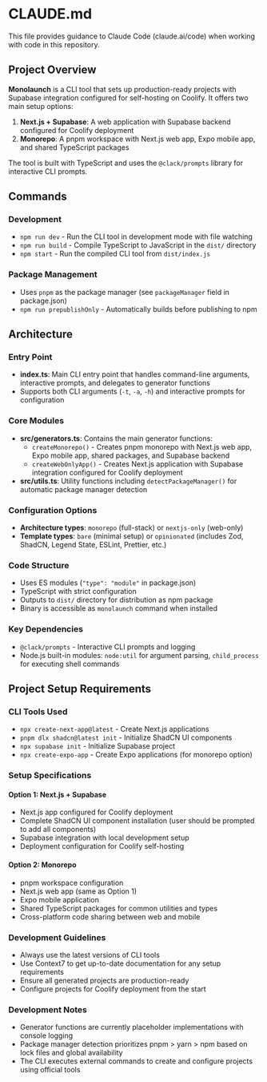 # CLAUDE.md

This file provides guidance to Claude Code (claude.ai/code) when working with code in this repository.

## Project Overview

**Monolaunch** is a CLI tool that sets up production-ready projects with Supabase integration configured for self-hosting on Coolify. It offers two main setup options:

1. **Next.js + Supabase**: A web application with Supabase backend configured for Coolify deployment
2. **Monorepo**: A pnpm workspace with Next.js web app, Expo mobile app, and shared TypeScript packages

The tool is built with TypeScript and uses the `@clack/prompts` library for interactive CLI prompts.

## Commands

### Development
- `npm run dev` - Run the CLI tool in development mode with file watching
- `npm run build` - Compile TypeScript to JavaScript in the `dist/` directory
- `npm start` - Run the compiled CLI tool from `dist/index.js`

### Package Management
- Uses `pnpm` as the package manager (see `packageManager` field in package.json)
- `npm run prepublishOnly` - Automatically builds before publishing to npm

## Architecture

### Entry Point
- **index.ts**: Main CLI entry point that handles command-line arguments, interactive prompts, and delegates to generator functions
- Supports both CLI arguments (`-t`, `-a`, `-h`) and interactive prompts for configuration

### Core Modules
- **src/generators.ts**: Contains the main generator functions:
  - `createMonorepo()` - Creates pnpm monorepo with Next.js web app, Expo mobile app, shared packages, and Supabase backend
  - `createWebOnlyApp()` - Creates Next.js application with Supabase integration configured for Coolify deployment
- **src/utils.ts**: Utility functions including `detectPackageManager()` for automatic package manager detection

### Configuration Options
- **Architecture types**: `monorepo` (full-stack) or `nextjs-only` (web-only)
- **Template types**: `bare` (minimal setup) or `opinionated` (includes Zod, ShadCN, Legend State, ESLint, Prettier, etc.)

### Code Structure
- Uses ES modules (`"type": "module"` in package.json)
- TypeScript with strict configuration
- Outputs to `dist/` directory for distribution as npm package
- Binary is accessible as `monolaunch` command when installed

### Key Dependencies
- `@clack/prompts` - Interactive CLI prompts and logging
- Node.js built-in modules: `node:util` for argument parsing, `child_process` for executing shell commands

## Project Setup Requirements

### CLI Tools Used
- `npx create-next-app@latest` - Create Next.js applications
- `pnpm dlx shadcn@latest init` - Initialize ShadCN UI components
- `npx supabase init` - Initialize Supabase project
- `npx create-expo-app` - Create Expo applications (for monorepo option)

### Setup Specifications

#### Option 1: Next.js + Supabase
- Next.js app configured for Coolify deployment
- Complete ShadCN UI component installation (user should be prompted to add all components)
- Supabase integration with local development setup
- Deployment configuration for Coolify self-hosting

#### Option 2: Monorepo
- pnpm workspace configuration
- Next.js web app (same as Option 1)
- Expo mobile application
- Shared TypeScript packages for common utilities and types
- Cross-platform code sharing between web and mobile

### Development Guidelines
- Always use the latest versions of CLI tools
- Use Context7 to get up-to-date documentation for any setup requirements
- Ensure all generated projects are production-ready
- Configure projects for Coolify deployment from the start

### Development Notes
- Generator functions are currently placeholder implementations with console logging
- Package manager detection prioritizes pnpm > yarn > npm based on lock files and global availability
- The CLI executes external commands to create and configure projects using official tools